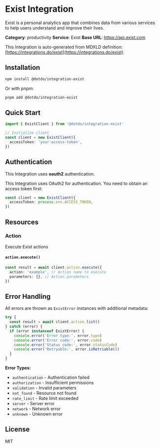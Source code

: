 # Exist Integration

Exist is a personal analytics app that combines data from various services to help users understand and improve their lives.

**Category**: productivity
**Service**: Exist
**Base URL**: https://api.exist.com

This Integration is auto-generated from MDXLD definition: [https://integrations.do/exist](https://integrations.do/exist)

## Installation

```bash
npm install @dotdo/integration-exist
```

Or with pnpm:

```bash
pnpm add @dotdo/integration-exist
```

## Quick Start

```typescript
import { ExistClient } from '@dotdo/integration-exist'

// Initialize client
const client = new ExistClient({
  accessToken: 'your-access-token',
})
```

## Authentication

This Integration uses **oauth2** authentication.

This Integration uses OAuth2 for authentication. You need to obtain an access token first:

```typescript
const client = new ExistClient({
  accessToken: process.env.ACCESS_TOKEN,
})
```

## Resources

### Action

Execute Exist actions

#### `action.execute()`

```typescript
const result = await client.action.execute({
  action: 'example', // Action name to execute
  parameters: {}, // Action parameters
})
```

## Error Handling

All errors are thrown as `ExistError` instances with additional metadata:

```typescript
try {
  const result = await client.action.list()
} catch (error) {
  if (error instanceof ExistError) {
    console.error('Error type:', error.type)
    console.error('Error code:', error.code)
    console.error('Status code:', error.statusCode)
    console.error('Retryable:', error.isRetriable())
  }
}
```

**Error Types:**

- `authentication` - Authentication failed
- `authorization` - Insufficient permissions
- `validation` - Invalid parameters
- `not_found` - Resource not found
- `rate_limit` - Rate limit exceeded
- `server` - Server error
- `network` - Network error
- `unknown` - Unknown error

## License

MIT
